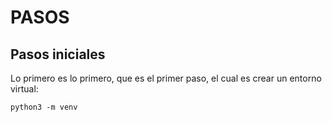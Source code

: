 # PASOS

## Pasos iniciales

Lo primero es lo primero, que es el primer paso, el cual es crear un entorno virtual:

```
python3 -m venv
```
